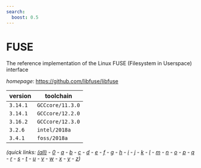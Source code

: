 ```yaml
---
search:
  boost: 0.5
---
```

# FUSE

The reference implementation of the Linux FUSE (Filesystem in Userspace) interface

*homepage*: <https://github.com/libfuse/libfuse>

version | toolchain
--------|----------
``3.14.1`` | ``GCCcore/11.3.0``
``3.14.1`` | ``GCCcore/12.2.0``
``3.16.2`` | ``GCCcore/12.3.0``
``3.2.6`` | ``intel/2018a``
``3.4.1`` | ``foss/2018a``


*(quick links: [(all)](../index.md) - [0](../0/index.md) - [a](../a/index.md) - [b](../b/index.md) - [c](../c/index.md) - [d](../d/index.md) - [e](../e/index.md) - [f](../f/index.md) - [g](../g/index.md) - [h](../h/index.md) - [i](../i/index.md) - [j](../j/index.md) - [k](../k/index.md) - [l](../l/index.md) - [m](../m/index.md) - [n](../n/index.md) - [o](../o/index.md) - [p](../p/index.md) - [q](../q/index.md) - [r](../r/index.md) - [s](../s/index.md) - [t](../t/index.md) - [u](../u/index.md) - [v](../v/index.md) - [w](../w/index.md) - [x](../x/index.md) - [y](../y/index.md) - [z](../z/index.md))*

